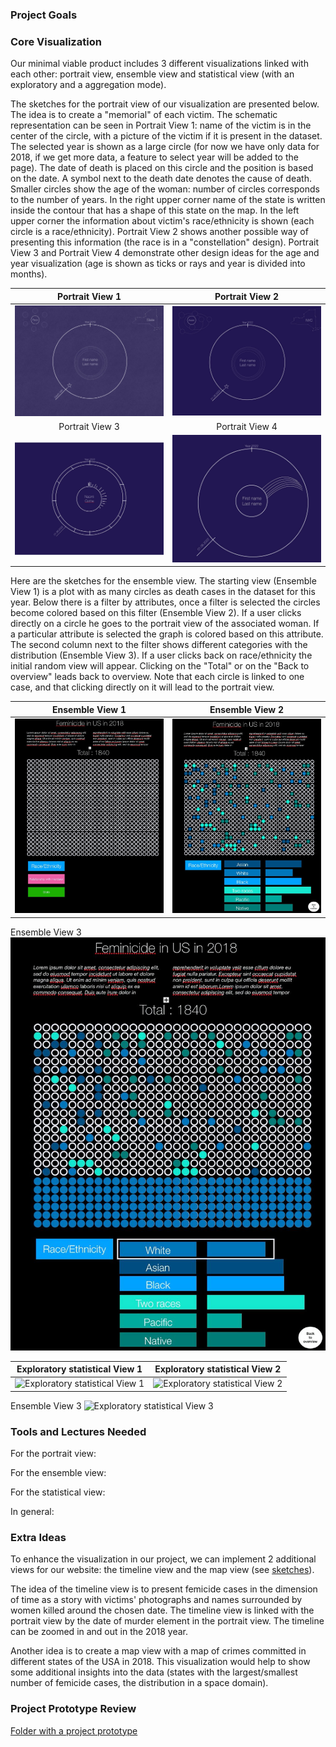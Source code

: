 ### Project Goals

### Core Visualization

Our minimal viable product includes 3 different visualizations linked with each other: portrait view, ensemble view and statistical view (with an exploratory and a aggregation mode).

The sketches for the portrait view of our visualization are presented below. The idea is to create a "memorial" of each victim. The schematic representation can be seen in Portrait View 1: name of the victim is in the center of the circle, with a picture of the victim if it is present in the dataset. The selected year is shown as a large circle (for now we have only data for 2018, if we get more data, a feature to select year will be added to the page). The date of death is placed on this circle and the position is based on the date. A symbol next to the death date denotes the cause of death. Smaller circles show the age of the woman: number of circles corresponds to the number of years. In the right upper corner name of the state is written inside the contour that has a shape of this state on the map. In the left upper corner the information about victim's race/ethnicity is shown (each circle is a race/ethnicity). Portrait View 2 shows another possible way of presenting this information (the race is in a "constellation" design). Portrait View 3 and Portrait View 4 demonstrate other design ideas for the age and year visualization (age is shown as ticks or rays and year is divided into months).

Portrait View 1           |  Portrait View 2
:-------------------------:|:-------------------------:
![Portrait View 1](./milestone_imgs/Portrait_view1.jpg "Portrait View 1")  |  ![Portrait View 2](./milestone_imgs/Portrait_view2.jpg "Portrait View 2")
Portrait View 3           |  Portrait View 4
![Portrait View 3](./milestone_imgs/Portrait_view3.jpg "Portrait View 3")  |  ![Portrait View 4](./milestone_imgs/Portrait_view4.jpg "Portrait View 4")

Here are the sketches for the ensemble view. The starting view (Ensemble View 1) is a plot with as many circles as death cases in the dataset for this year. Below there is a filter by attributes, once a filter is selected the circles become colored based on this filter (Ensemble View 2). If a user clicks directly on a circle he goes to the portrait view of the associated woman. If a particular attribute is selected the graph is colored based on this attribute. The second column next to the filter shows different categories with the distribution (Ensemble View 3). If a user clicks back on race/ethnicity  the initial random view will appear. Clicking on the "Total" or on the "Back to overview" leads back to overview. Note that each circle is linked to one case, and that clicking directly on it will lead to the portrait view.

Ensemble View 1           |  Ensemble View 2
:-------------------------:|:-------------------------:
![Ensemble View 1](./milestone_imgs/Ensemble_view1.jpg "Ensemble View 1")  |  ![Ensemble View 2](./milestone_imgs/Ensemble_view2.jpg "Ensemble View 2")
Ensemble View 3
![Ensemble View 3](./milestone_imgs/Ensemble_view3.jpg "Ensemble View 3") 



 Exploratory statistical View 1           |   Exploratory statistical View 2
:-------------------------:|:-------------------------:
![ Exploratory statistical View 1 ](./milestone_imgs/Exploratory_Statistical_view1.jpg "Exploratory_Statistical_view1")  |  ![ Exploratory statistical View 2 ](./milestone_imgs/Exploratory_Statistical_view2.jpg "Exploratory_Statistical_view2")
Ensemble View 3
![ Exploratory statistical View 3](./milestone_imgs/Exploratory_Statistical_view3.jpg "Exploratory_Statistical_view3") 

### Tools and Lectures Needed
For the portrait view:

For the ensemble view:

For the statistical view:

In general:

### Extra Ideas

To enhance the visualization in our project, we can implement 2 additional views for our website: the timeline view and the map view (see [sketches](https://github.com/com-480-data-visualization/datavis-project-2022-syrinx/blob/main/milestone_imgs/Sketches%20of%20visualization%20ideas.pdf)).

The idea of the timeline view is to present femicide cases in the dimension of time as a story with victims' photographs and names surrounded by women killed around the chosen date. The timeline view is linked with the portrait view by the date of murder element in the portrait view. The timeline can be  zoomed in and out in the 2018 year.

Another idea is to create a map view with a map of crimes committed in different states of the USA in 2018. This visualization would help to show some additional insights into the data (states with the largest/smallest number of femicide cases, the distribution in a space domain).

### Project Prototype Review

[Folder with a project prototype](page)
